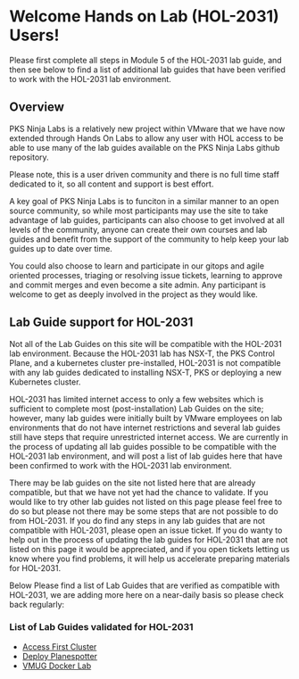 # Welcome Hands on Lab (HOL-2031) Users!

Please first complete all steps in Module 5 of the HOL-2031 lab guide, and then see below to find a list of additional lab guides that have been verified to work with the HOL-2031 lab environment.

## Overview

PKS Ninja Labs is a relatively new project within VMware that we have now extended through Hands On Labs to allow any user with HOL access to be able to use many of the lab guides available on the PKS Ninja Labs github repository. 

Please note, this is a user driven community and there is no full time staff dedicated to it, so all content and support is best effort. 

A key goal of PKS Ninja Labs is to funciton in a similar manner to an open source community, so while most participants may use the site to take advantage of lab guides, participants can also choose to get involved at all levels of the community, anyone can create their own courses and lab guides and benefit from the support of the community to help keep your lab guides up to date over time. 

You could also choose to learn and participate in our gitops and agile oriented processes, triaging or resolving issue tickets, learning to approve and commit merges and even become a site admin. Any participant is welcome to get as deeply involved in the project as they would like.

## Lab Guide support for HOL-2031   

Not all of the Lab Guides on this site will be compatible with the HOL-2031 lab environment. Because the HOL-2031 lab has NSX-T, the PKS Control Plane, and a kubernetes cluster pre-installed, HOL-2031 is not compatible with any lab guides dedicated to installing NSX-T, PKS or deploying a new Kubernetes cluster. 

HOL-2031 has limited internet access to only a few websites which is sufficient to complete most (post-installation) Lab Guides on the site; however, many lab guides were initially built by VMware employees on lab environments that do not have internet restrictions and several lab guides still have steps that require unrestricted internet access. We are currently in the process of updating all lab guides possible to be compatible with the HOL-2031 lab environment, and will post a list of lab guides here that have been confirmed to work with the HOL-2031 lab environment. 

There may be lab guides on the site not listed here that are already compatible, but that we have not yet had the chance to validate. If you would like to try other lab guides not listed on this page please feel free to do so but please not there may be some steps that are not possible to do from HOL-2031. If you do find any steps in any lab guides that are not compatible with HOL-2031, please open an issue ticket. If you do wanty to help out in the process of updating the lab guides for HOL-2031 that are not listed on this page it would be appreciated, and if you open tickets letting us know where you find problems, it will help us accelerate preparing materials for HOL-2031. 

Below Please find a list of Lab Guides that are verified as compatible with HOL-2031, we are adding more here on a near-daily basis so please check back regularly:

### List of Lab Guides validated for HOL-2031

- [Access First Cluster](../../LabGuides/AccessFirstCluster-AC6818)
- [Deploy Planespotter](../../LabGuides/DeployPlanespotter-DP6539)
- [VMUG Docker Lab](../../LabGuides/VMUGDocker101-VG5930)


